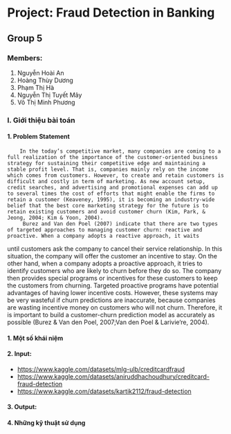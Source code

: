 # Project: Fraud Detection in Banking
## Group 5
### Members: 
1. Nguyễn Hoài An
2. Hoàng Thùy Dương
3. Phạm Thị Hà
4. Nguyễn Thị Tuyết Mây
5. Võ Thị Minh Phương
### I. Giới thiệu bài toán 
#### 1. Problem Statement
       
        In the today’s competitive market, many companies are coming to a full realization of the importance of the customer-oriented business strategy for sustaining their competitive edge and maintaining a stable profit level. That is, companies mainly rely on the income which comes from customers. However, to create and retain customers is difficult and costly in term of marketing. As new account setup, credit searches, and advertising and promotional expenses can add up to several times the cost of efforts that might enable the firms to retain a customer (Keaveney, 1995), it is becoming an industry-wide belief that the best core marketing strategy for the future is to retain existing customers and avoid customer churn (Kim, Park, & Jeong, 2004; Kim & Yoon, 2004).
         Burez and Van den Poel (2007) indicate that there are two types of targeted approaches to managing customer churn: reactive and proactive. When a company adopts a reactive approach, it waits
until customers ask the company to cancel their service relationship. In this situation, the company will offer the customer an incentive to stay. On the other hand, when a company adopts a
proactive approach, it tries to identify customers who are likely to churn before they do so. The company then provides special programs or incentives for these customers to keep the customers
from churning. Targeted proactive programs have potential advantages of having lower incentive costs. However, these systems may be very wasteful if churn predictions are inaccurate, because companies are wasting incentive money on customers who will not churn. 
        Therefore, it is important to build a customer-churn prediction model as accurately as possible (Burez & Van den Poel, 2007;Van den Poel & Larivie‘re, 2004).
#### 1. Một số khái niệm 
#### 2. Input: 
- https://www.kaggle.com/datasets/mlg-ulb/creditcardfraud 
- https://www.kaggle.com/datasets/aniruddhachoudhury/creditcard-fraud-detection
- https://www.kaggle.com/datasets/kartik2112/fraud-detection

#### 3. Output: 
#### 4. Những kỹ thuật sử dụng
